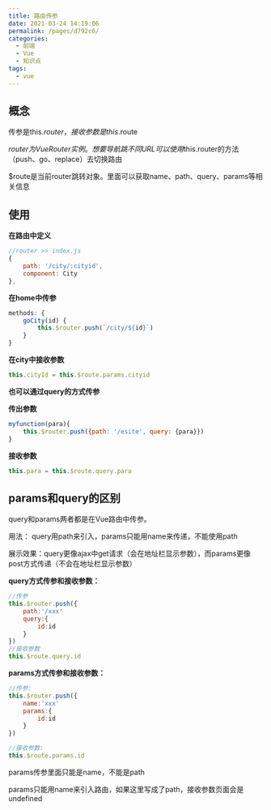 ```yaml
---
title: 路由传参
date: 2021-03-24 14:19:06
permalink: /pages/d792c6/
categories:
  - 前端
  - Vue
  - 知识点
tags:
  - vue
---
```

## 概念

传参是this.$router，接收参数是this.$route

$router为VueRouter实例。想要导航跳不同URL可以使用$this.router的方法（push、go、replace）去切换路由

$route是当前router跳转对象。里面可以获取name、path、query、params等相关信息

## 使用

**在路由中定义**

```js
//router >> index.js
{
    path: '/city/:cityid',
    component: City
},
```

**在home中传参**

```js
methods: {
    goCity(id) {
        this.$router.push(`/city/${id}`)
    }
}
```

**在city中接收参数**

```js
this.cityId = this.$route.params.cityid
```

**也可以通过query的方式传参**

**传出参数**

```js
myfunction(para){
    this.$router.push({path: '/esite', query: {para}})
}
```

**接收参数**

```js
this.para = this.$route.query.para
```

## params和query的区别

query和params两者都是在Vue路由中传参。

用法： query用path来引入，params只能用name来传递，不能使用path 

展示效果：query更像ajax中get请求（会在地址栏显示参数），而params更像post方式传递（不会在地址栏显示参数）

**query方式传参和接收参数：**

```js
//传参
this.$router.push({
    path:'/xxx'
    query:{
        id:id
    }
})
//接收参数
this.$route.query.id
```

**params方式传参和接收参数：**

```js
//传参: 
this.$router.push({
    name:'xxx'
    params:{
        id:id
    }
})

//接收参数:
this.$route.params.id
```

params传参里面只能是name，不能是path

params只能用name来引入路由，如果这里写成了path，接收参数页面会是undefined